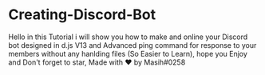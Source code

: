 # Creating-Discord-Bot
Hello in this Tutorial i will show you how to make and online your Discord bot designed in d.js V13 and Advanced ping command for response to your members without any hanlding files (So Easier to Learn), hope you Enjoy and Don't forget to star, Made with ❤️ by Masih#0258

